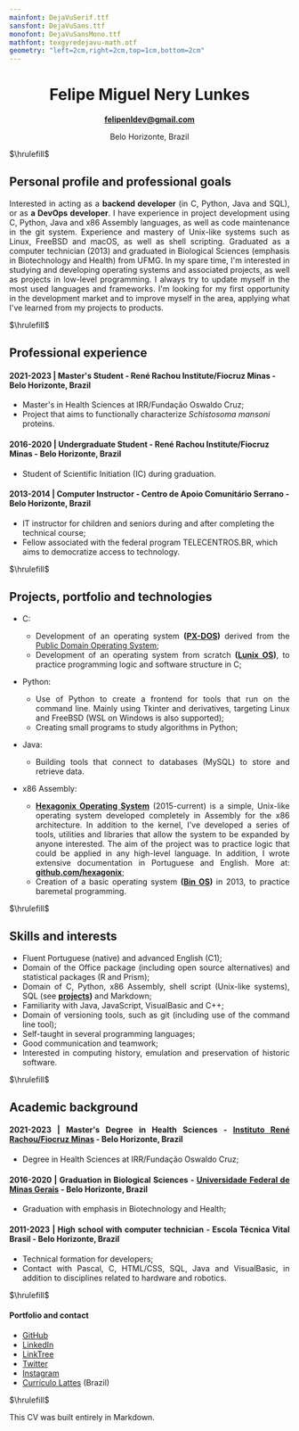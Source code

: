 ```yaml
---
mainfont: DejaVuSerif.ttf
sansfont: DejaVuSans.ttf
monofont: DejaVuSansMono.ttf 
mathfont: texgyredejavu-math.otf 
geometry: "left=2cm,right=2cm,top=1cm,bottom=2cm"
---
```


<div align="center">

# Felipe Miguel Nery Lunkes
**[felipenldev@gmail.com](mailto:felipenldev@gmail.com)**

Belo Horizonte, Brazil

</div>

$\hrulefill$

## Personal profile and professional goals

<div align="justify">

Interested in acting as a **backend developer** (in C, Python, Java and SQL), or as **a DevOps developer**. I have experience in project development using C, Python, Java and x86 Assembly languages, as well as code maintenance in the git system. Experience and mastery of Unix-like systems such as Linux, FreeBSD and macOS, as well as shell scripting. Graduated as a computer technician (2013) and graduated in Biological Sciences (emphasis in Biotechnology and Health) from UFMG. In my spare time, I'm interested in studying and developing operating systems and associated projects, as well as projects in low-level programming. I always try to update myself in the most used languages ​​and frameworks. I'm looking for my first opportunity in the development market and to improve myself in the area, applying what I've learned from my projects to products.

</div>

$\hrulefill$

## Professional experience

#### **2021-2023** | Master's Student - René Rachou Institute/Fiocruz Minas - Belo Horizonte, Brazil

* Master's in Health Sciences at IRR/Fundação Oswaldo Cruz;
* Project that aims to functionally characterize *Schistosoma mansoni* proteins.

#### **2016-2020** | Undergraduate Student - René Rachou Institute/Fiocruz Minas - Belo Horizonte, Brazil

* Student of Scientific Initiation (IC) during graduation.

#### **2013-2014** | Computer Instructor - Centro de Apoio Comunitário Serrano - Belo Horizonte, Brazil

* IT instructor for children and seniors during and after completing the technical course;
* Fellow associated with the federal program TELECENTROS.BR, which aims to democratize access to technology.

$\hrulefill$

## Projects, portfolio and technologies

<div align="justify">

* C:
  - Development of an operating system **([PX-DOS](https://github.com/felipenlunkes/PX-DOS-Core))** derived from the [Public Domain Operating System](pdos.org);
  - Development of an operating system from scratch **([Lunix OS](https://github.com/felipenlunkes/lunix))**, to practice programming logic and software structure in C;

* Python:
  - Use of Python to create a frontend for tools that run on the command line. Mainly using Tkinter and derivatives, targeting Linux and FreeBSD (WSL on Windows is also supported);
  - Creating small programs to study algorithms in Python;

* Java:
  - Building tools that connect to databases (MySQL) to store and retrieve data.

* x86 Assembly:
  - **[Hexagonix Operating System](https://github.com/hexagonix)** (2015-current) is a simple, Unix-like operating system developed completely in Assembly for the x86 architecture. In addition to the kernel, I've developed a series of tools, utilities and libraries that allow the system to be expanded by anyone interested. The aim of the project was to practice logic that could be applied in any high-level language. In addition, I wrote extensive documentation in Portuguese and English. More at: **[github.com/hexagonix](https://github.com/hexagonix)**;
  - Creation of a basic operating system **([Bin OS](https://github.com/felipenlunkes/Bin-S.O))** in 2013, to practice baremetal programming.

</div>

$\hrulefill$

## Skills and interests

<div align="justify">

* Fluent Portuguese (native) and advanced English (C1);
* Domain of the Office package (including open source alternatives) and statistical packages (R and Prism);
* Domain of C, Python, x86 Assembly, shell script (Unix-like systems), SQL (see **[projects](https://github.com/felipenlunkes/felipenlunkes/blob/main/PROJECTS.md))** and Markdown;
* Familiarity with Java, JavaScript, VisualBasic and C++;
* Domain of versioning tools, such as git (including use of the command line tool);
* Self-taught in several programming languages;
* Good communication and teamwork;
* Interested in computing history, emulation and preservation of historic software.

</div>

$\hrulefill$

## Academic background

<div align="justify">

#### **2021-2023** | **Master's Degree in Health Sciences - [Instituto René Rachou/Fiocruz Minas](https://portal.fiocruz.br/) - Belo Horizonte, Brazil**

* Degree in Health Sciences at IRR/Fundação Oswaldo Cruz;

#### **2016-2020** | **Graduation in Biological Sciences - [Universidade Federal de Minas Gerais](https://ufmg.br/) - Belo Horizonte, Brazil**

* Graduation with emphasis in Biotechnology and Health;

#### **2011-2023** | **High school with computer technician - Escola Técnica Vital Brasil - Belo Horizonte, Brazil**

* Technical formation for developers;
* Contact with Pascal, C, HTML/CSS, SQL, Java and VisualBasic, in addition to disciplines related to hardware and robotics.

</div>

$\hrulefill$

#### Portfolio and contact

* [GitHub](https://github.com/felipenlunkes)
* [LinkedIn](https://linkedin.com/in/felipelunkes)
* [LinkTree](https://linktr.ee/felipelunkes)
* [Twitter](https://twitter.com/felipeldev)
* [Instagram](https://instagram.com/felipeldev)
* [Currículo Lattes](http://lattes.cnpq.br/2540365589952421) (Brazil)

$\hrulefill$

This CV was built entirely in Markdown.
